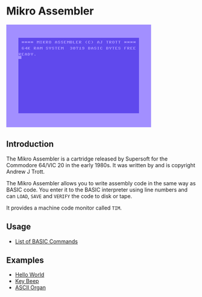 # Mikro Assembler

![Mikro Assembler](images/mikro-assembler-start.png)

## Introduction

The Mikro Assembler is a cartridge released by Supersoft for the Commodore 64/VIC 20 in the early 1980s. It was written by and is copyright Andrew J Trott.

The Mikro Assembler allows you to write assembly code in the same way as BASIC code. You enter it to the BASIC interpreter using line numbers and can `LOAD`, `SAVE` and `VERIFY` the code to disk or tape.

It provides a machine code monitor called `TIM`.


## Usage

* [List of BASIC Commands](Basic%20Commands.md)


## Examples

* [Hello World](examples/helloworld.md)
* [Key Beep](examples/keybeep.md)
* [ASCII Organ](examples/asciiorgan.md)
